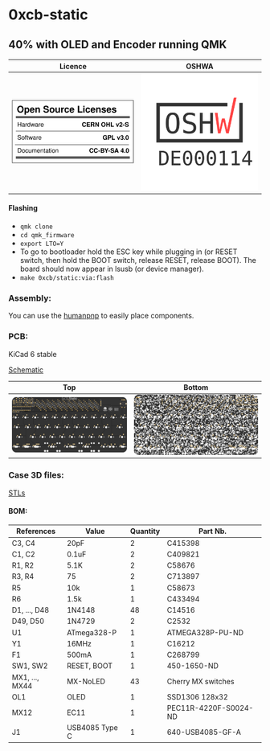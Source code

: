 # 0xcb-static
## 40% with OLED and Encoder running QMK

Licence | OSHWA
:-------------------------:|:-------------------------:
![](https://github.com/0xCB-dev/0xcb-static/blob/main/LICENSE.svg) | [![](https://github.com/0xCB-dev/0xcb-static/blob/main/PCB/rev1.0/OSHWA.svg)](https://certification.oshwa.org/de000114.html)

#### Flashing

* `qmk clone`
* `cd qmk_firmware`
* `export LTO=Y`
* To go to bootloader hold the ESC key while plugging in (or RESET switch, then hold the BOOT switch, release RESET, release BOOT).
The board should now appear in lsusb (or device manager).
* `make 0xcb/static:via:flash`

### Assembly:

You can use the [humanpnp](https://files.0xcb.dev/0xCB/static/humanpnp.html) to easily place components.

### PCB:
KiCad 6 stable

[Schematic](https://github.com/0xCB-dev/0xcb-static/blob/main/rev1.0/0xcb-static.pdf)

Top | Bottom
:-------------------------:|:-------------------------:
![](https://github.com/0xCB-dev/0xcb-static/blob/main/rev1.0/0xcb-static.top.png)  |  ![](https://github.com/0xCB-dev/0xcb-static/blob/main/rev1.0/0xcb-static.bottom.png)

### Case 3D files:
[STLs](https://github.com/0xCB-dev/0xcb-1337/tree/main/3D-files)

#### BOM:
| References     | Value          | Quantity |Part Nb.             |
|----------------|----------------|----------|---------------------|
| C3, C4         | 20pF           | 2        |C415398              |
| C1, C2         | 0.1uF          | 2        |C409821              |
| R1, R2         | 5.1K           | 2        |C58676               |
| R3, R4         | 75             | 2        |C713897              |
| R5             | 10k            | 1        |C58673               |
| R6             | 1.5k           | 1        |C433494              |
| D1, ..., D48   | 1N4148         | 48       |C14516               |
| D49, D50       | 1N4729         | 2        |C2532                |
| U1             | ATmega328-P    | 1        |ATMEGA328P-PU-ND     |
| Y1             | 16MHz          | 1        |C16212               |
| F1             | 500mA          | 1        |C268799              |
| SW1, SW2       | RESET, BOOT    | 1        |450-1650-ND          |
| MX1, ..., MX44 | MX-NoLED       | 43       |Cherry MX switches   |
| OL1            | OLED           | 1        |SSD1306 128x32       |
| MX12           | EC11           | 1        |PEC11R-4220F-S0024-ND|
| J1             | USB4085 Type C | 1        |640-USB4085-GF-A     |

